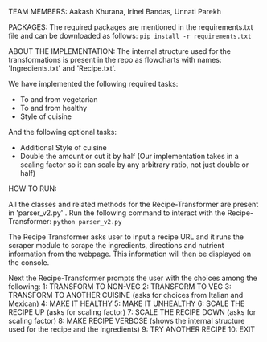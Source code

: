 TEAM MEMBERS: Aakash Khurana, Irinel Bandas, Unnati Parekh

PACKAGES: 
The required packages are mentioned in the requirements.txt file and can be downloaded as follows:
```pip install -r requirements.txt```

ABOUT THE IMPLEMENTATION:
The internal structure used for the transformations is present in the repo as flowcharts with names: 'Ingredients.txt' and 'Recipe.txt'.

We have implemented the following required tasks:
* To and from vegetarian 
* To and from healthy 
* Style of cuisine

And the following optional tasks:
* Additional Style of cuisine 
* Double the amount or cut it by half (Our implementation takes in a scaling factor so it can scale by any arbitrary ratio, not just double or half)

HOW TO RUN:

All the classes and related methods for the Recipe-Transformer are present in 'parser_v2.py' . Run the following command to interact with the Recipe-Transformer:
```python parser_v2.py```

The Recipe Transformer asks user to input a recipe URL and it runs the scraper module to scrape the ingredients, directions and nutrient information from the webpage. This information will then be displayed on the console.

Next the Recipe-Transformer prompts the user with the choices among the following:
1: TRANSFORM TO NON-VEG
2: TRANSFORM TO VEG
3: TRANSFORM TO ANOTHER CUISINE (asks for choices from Italian and Mexican)
4: MAKE IT HEALTHY
5: MAKE IT UNHEALTHY
6: SCALE THE RECIPE UP (asks for scaling factor)
7: SCALE THE RECIPE DOWN (asks for scaling factor)
8: MAKE RECIPE VERBOSE (shows the internal structure used for the recipe and the ingredients)
9: TRY ANOTHER RECIPE
10: EXIT
